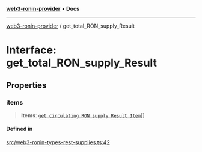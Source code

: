 [**web3-ronin-provider**](../README.md) • **Docs**

***

[web3-ronin-provider](../globals.md) / get\_total\_RON\_supply\_Result

# Interface: get\_total\_RON\_supply\_Result

## Properties

### items

> **items**: [`get_circulating_RON_supply_Result_Item`](get_circulating_RON_supply_Result_Item.md)[]

#### Defined in

[src/web3-ronin-types-rest-supplies.ts:42](https://github.com/chuacw/web3-ronin-provider/blob/a0101c455e71e221c1f508afff12749e77bf1fd8/src/web3-ronin-types-rest-supplies.ts#L42)
